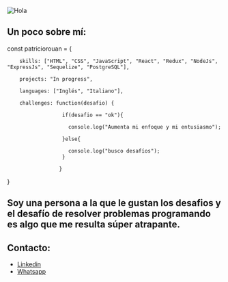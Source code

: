 
![Hola](https://user-images.githubusercontent.com/98271875/170594978-844b3aa9-3085-449e-a9f4-ba24b9fbf416.gif)

## Un poco sobre mí:

const patriciorouan = {

        skills: ["HTML", "CSS", "JavaScript", "React", "Redux", "NodeJs", "ExpressJs", "Sequelize", "PostgreSQL"],
        
        projects: "In progress",
        
        languages: ["Inglés", "Italiano"],
        
        challenges: function(desafio) {
        
                      if(desafio == "ok"){
                      
                        console.log("Aumenta mi enfoque y mi entusiasmo");
                        
                      }else{
                      
                        console.log("busco desafíos");
                      }
                      
                     }
                     

 }
 
## Soy una persona a la que le gustan los desafios y el desafío de resolver problemas programando es algo que me resulta súper atrapante.

## Contacto:
- [Linkedin](https://www.linkedin.com/in/patricio-rouan-460258227/)
- [Whatsapp](https://api.whatsapp.com/send?phone=541133872411)

<!--
**Patriciorouan/patriciorouan** is a ✨ _special_ ✨ repository because its `README.md` (this file) appears on your GitHub profile.

Here are some ideas to get you started:

- 🔭 I’m currently working on ...
- 🌱 I’m currently learning ...
- 👯 I’m looking to collaborate on ...
- 🤔 I’m looking for help with ...
- 💬 Ask me about ...
- 📫 How to reach me: ...
- 😄 Pronouns: ...
- ⚡ Fun fact: ...
-->
